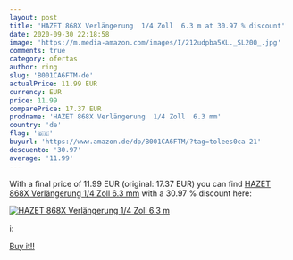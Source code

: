 ```yaml
---
layout: post
title: 'HAZET 868X Verlängerung  1/4 Zoll  6.3 m at 30.97 % discount'
date: 2020-09-30 22:18:58
image: 'https://m.media-amazon.com/images/I/212udpba5XL._SL200_.jpg'
comments: true
category: ofertas
author: ring
slug: 'B001CA6FTM-de'
actualPrice: 11.99 EUR
currency: EUR
price: 11.99
comparePrice: 17.37 EUR
prodname: 'HAZET 868X Verlängerung  1/4 Zoll  6.3 mm'
country: 'de'
flag: '🇩🇪'
buyurl: 'https://www.amazon.de/dp/B001CA6FTM/?tag=tolees0ca-21'
descuento: '30.97'
average: '11.99'
---
```


With a final price of 11.99 EUR (original: 17.37 EUR) you can find [HAZET 868X Verlängerung  1/4 Zoll  6.3 mm](https://www.amazon.de/dp/B001CA6FTM/?tag=tolees0ca-21) with a  30.97 % discount here:

[![HAZET 868X Verlängerung  1/4 Zoll  6.3 m](https://m.media-amazon.com/images/I/212udpba5XL._SL200_.jpg)](https://www.amazon.de/dp/B001CA6FTM/?tag=tolees0ca-21)

ℹ️:


[Buy it!!](https://www.amazon.de/dp/B001CA6FTM/?tag=tolees0ca-21)
